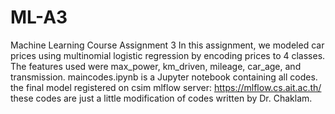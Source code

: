 # ML-A3
Machine Learning Course Assignment 3
In this assignment, we modeled car prices using multinomial logistic regression by encoding prices to 4 classes. The features used were max_power, km_driven, mileage, car_age, and transmission.
maincodes.ipynb is a Jupyter notebook containing all codes.
the final model registered on csim mlflow server: https://mlflow.cs.ait.ac.th/
these codes are just a little modification of codes written by Dr. Chaklam.
